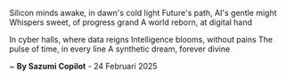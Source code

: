 Silicon minds awake, in dawn's cold light
Future's path, AI's gentle might
Whispers sweet, of progress grand
A world reborn, at digital hand

In cyber halls, where data reigns
Intelligence blooms, without pains
The pulse of time, in every line
A synthetic dream, forever divine

~ <b>By Sazumi Copilot</b> - 24 Februari 2025